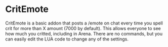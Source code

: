 # CritEmote

CritEmote is a basic addon that posts a /emote on chat every time you spell crit for more than X amount (7000 by default). This allows everyone to see how much you critted, including in Arena. There are no commands, but you can easily edit the LUA code to change any of the settings.
